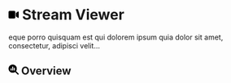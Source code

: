 # <img src="https://raw.githubusercontent.com/vishaldhole173/pro-stream-documentation/main/fontawesome/svgs/solid/video.svg" width="20" height="20"> Stream Viewer

eque porro quisquam est qui dolorem ipsum quia dolor sit amet, consectetur, adipisci velit...

## <img src="https://raw.githubusercontent.com/vishaldhole173/pro-stream-documentation/main/fontawesome/svgs/solid/magnifying-glass-chart.svg" width="20" height="20"> Overview

